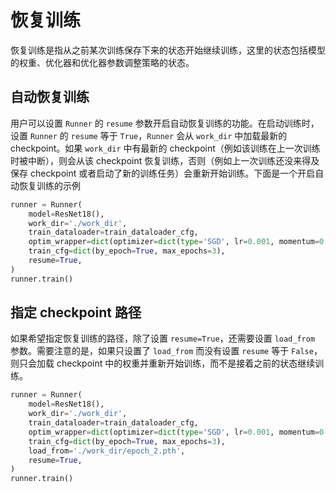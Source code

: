 # 恢复训练

恢复训练是指从之前某次训练保存下来的状态开始继续训练，这里的状态包括模型的权重、优化器和优化器参数调整策略的状态。

## 自动恢复训练

用户可以设置 `Runner` 的 `resume` 参数开启自动恢复训练的功能。在启动训练时，设置 `Runner` 的 `resume` 等于 `True`，`Runner` 会从 `work_dir` 中加载最新的 checkpoint。如果 `work_dir` 中有最新的 checkpoint（例如该训练在上一次训练时被中断），则会从该 checkpoint 恢复训练，否则（例如上一次训练还没来得及保存 checkpoint 或者启动了新的训练任务）会重新开始训练。下面是一个开启自动恢复训练的示例

```python
runner = Runner(
    model=ResNet18(),
    work_dir='./work_dir',
    train_dataloader=train_dataloader_cfg,
    optim_wrapper=dict(optimizer=dict(type='SGD', lr=0.001, momentum=0.9)),
    train_cfg=dict(by_epoch=True, max_epochs=3),
    resume=True,
)
runner.train()
```

## 指定 checkpoint 路径

如果希望指定恢复训练的路径，除了设置 `resume=True`，还需要设置 `load_from` 参数。需要注意的是，如果只设置了 `load_from` 而没有设置 `resume` 等于 `False`，则只会加载 checkpoint 中的权重并重新开始训练，而不是接着之前的状态继续训练。

```python
runner = Runner(
    model=ResNet18(),
    work_dir='./work_dir',
    train_dataloader=train_dataloader_cfg,
    optim_wrapper=dict(optimizer=dict(type='SGD', lr=0.001, momentum=0.9)),
    train_cfg=dict(by_epoch=True, max_epochs=3),
    load_from='./work_dir/epoch_2.pth',
    resume=True,
)
runner.train()
```
